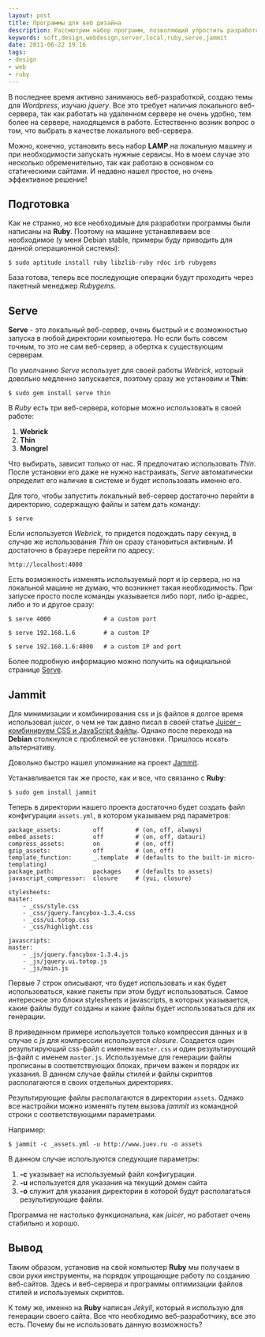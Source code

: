 ```yaml
---
layout: post
title: Программы для веб дизайна
description: Рассмотрим набор программ, позволяющий упростить разработку веб-сайтов.
keywords: soft,design,webdesign,server,local,ruby,serve,jammit
date: 2011-06-22 19:16
tags:
- design
- web
- ruby
---
```

В последнее время активно занимаюсь веб-разработкой, создаю темы для *Wordpress*, изучаю *jquery*. Все это требует наличия локального веб-сервера, так как работать на удаленном сервере не очень удобно, тем более на сервере, находящемся в работе. Естественно возник вопрос о том, что выбрать в качестве локального веб-сервера.

Можно, конечно, установить весь набор **LAMP** на локальную машину и при необходимости запускать нужные сервисы. Но в моем случае это несколько обременительно, так как работаю в основном со статическими сайтами. И недавно нашел простое, но очень эффективное решение!

## Подготовка

Как не странно, но все необходимые для разработки программы были написаны на **Ruby**. Поэтому на машине устанавливаем все необходимое (у меня Debian stable, примеры буду приводить для данной операционной системы):

    $ sudo aptitude install ruby libzlib-ruby rdoc irb rubygems

База готова, теперь все последующие операции будут проходить через пакетный менеджер *Rubygems*.

## Serve

**Serve** - это локальный веб-сервер, очень быстрый и с возможностью запуска в любой директории компьютера. Но если быть совсем точным, то это не сам веб-сервер, а обертка к существующим серверам.

По умолчанию *Serve* использует для своей работы *Webrick*, который довольно медленно запускается, поэтому сразу же установим и **Thin**:

    $ sudo gem install serve thin

В *Ruby* есть три веб-сервера, которые можно использовать в своей работе: 

1. **Webrick**
2. **Thin** 
3. **Mongrel**

Что выбирать, зависит только от нас. Я предпочитаю использовать *Thin*. После установки его даже не нужно настраивать, *Serve* автоматически определит его наличие в системе и будет использовать именно его.

Для того, чтобы запустить локальный веб-сервер достаточно перейти в директорию, содержащую файлы и затем дать команду:

    $ serve

Если используется *Webrick*, то придется подождать пару секунд, в случае же использования *Thin* он сразу становиться активным. И достаточно в браузере перейти по адресу:

    http://localhost:4000

Есть возможность изменять используемый порт и ip сервера, но на локальной машине не думаю, что возникнет такая необходимость. При запуске просто после команды указывается либо порт, либо ip-адрес, либо и то и другое сразу:

    $ serve 4000               # a custom port

    $ serve 192.168.1.6        # a custom IP

    $ serve 192.168.1.6:4000   # a custom IP and port

Более подробную информацию можно получить на официальной странице [Serve][1].

## Jammit

Для минимизации и комбинирования css и js файлов я долгое время использовал *juicer*, о чем не так давно писал в своей статье [Juicer - комбинируем CSS и JavaScript файлы][2]. Однако после перехода на **Debian** столкнулся с проблемой ее установки. Пришлось искать альтернативу.

Довольно быстро нашел упоминание на проект [Jammit][3].

Устанавливается так же просто, как и все, что связанно с **Ruby**:

    $ sudo gem install jammit

Теперь в директории нашего проекта достаточно будет создать файл конфигурации `assets.yml`, в котором указываем ряд параметров:

    package_assets:         off         # (on, off, always)
    embed_assets:           off         # (on, off, datauri)
    compress_assets:        on          # (on, off)
    gzip_assets:            off         # (on, off)
    template_function:      _.template  # (defaults to the built-in micro-templating)
    package_path:           packages    # (defaults to assets)
    javascript_compressor:  closure     # (yui, closure)

    stylesheets:
    master:
        - _css/style.css
        - _css/jquery.fancybox-1.3.4.css
        - _css/ui.totop.css
        - _css/highlight.css

    javascripts:
    master:
        - _js/jquery.fancybox-1.3.4.js
        - _js/jquery.ui.totop.js
        - _js/main.js

Первые 7 строк описывают, что будет использовать и как будет использоваться, какие пакеты при этом будут использоваться. Самое интересное это блоки stylesheets и javascripts, в которых указывается, какие файлы будут созданы и какие файлы будет использоваться для их генерации.

В приведенном примере используется только компрессия данных и в случае с *js* для компрессии используется *closure*. Создается один результирующий css-файл с именем `master.css` и один результирующий js-файл с именем `master.js`. Используемые для генерации файлы прописаны в соответствующих блоках, причем важен и порядок их указания. В данном случае файлы стилей и файлы скриптов располагаются в своих отдельных директориях.

Результирующие файлы располагаются в директории `assets`. Однако все настройки можно изменять путем вызова *jammit* из командной строки с соответствующими параметрами.

Например:

    $ jammit -c _assets.yml -u http://www.juev.ru -o assets

В данном случае используются следующие параметры:

1. **-c** указывает на используемый файл конфигурации.
2. **-u** используется для указания на текущий домен сайта
3. **-o** служит для указания директории в которой будут располагаться результирующие файлы.

Программа не настолько функциональна, как *juicer*, но работает очень стабильно и хорошо.

## Вывод

Таким образом, установив на свой компьютер **Ruby** мы получаем в свои руки инструменты, на порядок упрощающие работу по созданию веб-сайтов. Здесь и веб-сервера и программы оптимизации файлов стилей и используемых скриптов.

К тому же, именно на **Ruby** написан *Jekyll*, который я использую для генерации своего сайта. Все что необходимо веб-разработчику, все это есть. Почему бы не использовать данную возможность?

[1]: https://github.com/jlong/serve "jlong/serve - Github"
[2]: http://www.juev.ru/2011/03/09/minify-and-combine-js-css-file/
    "Juicer - комбинируем CSS и JavaScript файлы"
[3]: http://documentcloud.github.com/jammit/
    "Jammit: Industrial Strength Asset Packaging for Rails"
